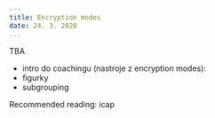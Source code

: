 ```yaml
---
title: Encryption modes
date: 24. 3. 2020
...
```


TBA

* intro do coachingu
(nastroje z encryption modes):
* figurky
* subgrouping

Recommended reading: icap
